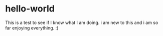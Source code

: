 # hello-world
This is a test to see if I know what I am doing. 
i am new to this and i am so far enjoying everything. :)
